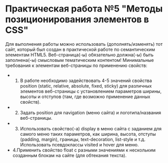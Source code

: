 # Практическая работа №5 "Методы позиционирования элементов в CSS"

Для выполнения работы можно использовать (дополнять/изменять) тот сайт, который был создан в практической работе по семантическим элементам HTML5. 
Веб-страница(-ы) обязательно должна(-ы) быть заполнена(-ы) смысловым тематическим контентом! 
Минимальные требования к элементам веб-страницы по применению свойств:
+ 1. В работе необходимо задействовать 4-5 значений свойства position (static, relative, absolute, fixed, sticky) для различных элементов веб-страницы с установлением параметров ширины, высоты и отступов (там, где возможно применение данных свойств).
+ 2. Задать position для navigation (меню сайта) и логотипа/названия веб-страницы.
+ 3. Использовать свойство(-а) display в меню сайта с заданием для самого меню таких параметров, как ширина, высота, отступы (padding, margin), границы, text-decoration, list-style и т.д. Использовать псевдоклассы visited и hover для меню.
+ 4.Применить свойство float с разными значениями к нескольким созданным блокам на сайте (для обтекания текста).

